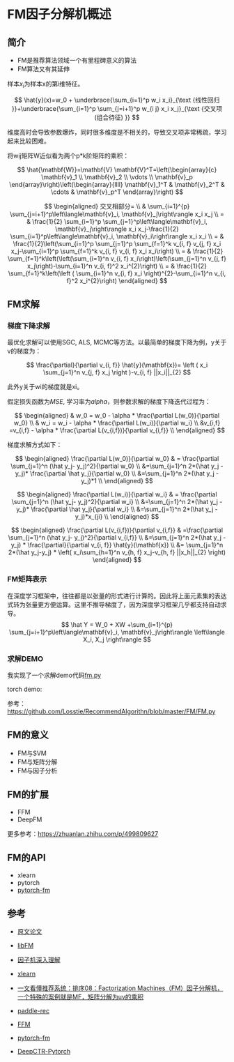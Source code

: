 # FM因子分解机概述

## 简介

- FM是推荐算法领域一个有里程碑意义的算法
- FM算法又有其延伸

样本$x_i$为样本x的第i维特征。




$$
\hat{y}(x)=w_0 + \underbrace{\sum_{i=1}^p w_i x_i}_{\text {线性回归 }}+\underbrace{\sum_{i=1}^p \sum_{j=i+1}^p w_{i j} x_i x_j}_{\text {交叉项 (组合待征) }}
$$

  	

维度高时会导致参数爆炸，同时很多维度是不相关的，导致交叉项非常稀疏，学习起来比较困难。

将wij矩阵W近似看为两个p*k阶矩阵的乘积：


$$
\hat{\mathbf{W}}=\mathbf{V} \mathbf{V}^T=\left(\begin{array}{c}
\mathbf{v}_1 \\
\mathbf{v}_2 \\
\vdots \\
\mathbf{v}_p
\end{array}\right)\left(\begin{array}{llll}
\mathbf{v}_1^T & \mathbf{v}_2^T & \cdots & \mathbf{v}_p^T
\end{array}\right)
$$

$$
\begin{aligned}
交叉相部分= \\
& \sum_{i=1}^{p} \sum_{j=i+1}^p\left\langle\mathbf{v}_i, \mathbf{v}_j\right\rangle x_i x_j \\
= & \frac{1}{2} \sum_{i=1}^p \sum_{j=1}^p\left\langle\mathbf{v}_i, \mathbf{v}_j\right\rangle x_i x_j-\frac{1}{2} \sum_{i=1}^p\left\langle\mathbf{v}_i, \mathbf{v}_i\right\rangle x_i x_i \\
= & \frac{1}{2}\left(\sum_{i=1}^p \sum_{j=1}^p \sum_{f=1}^k v_{i, f} v_{j, f} x_i x_j-\sum_{i=1}^p \sum_{f=1}^k v_{i, f} v_{i, f} x_i x_i\right) \\
= & \frac{1}{2} \sum_{f=1}^k\left(\left(\sum_{i=1}^n v_{i, f} x_i\right)\left(\sum_{j=1}^n v_{j, f} x_j\right)-\sum_{i=1}^n v_{i, f}^2 x_i^{2}\right) \\
= & \frac{1}{2} \sum_{f=1}^k\left(\left ( \sum_{i=1}^n v_{i, f} x_i \right)^{2}-\sum_{i=1}^n v_{i, f}^2 x_i^{2}\right)
\end{aligned}
$$



 ## FM求解

### 梯度下降求解

最优化求解可以使用SGC, ALS, MCMC等方法。以最简单的梯度下降为例，y关于v的梯度为：

$$
\frac{\partial}{\partial v_{i, f}} \hat{y}(\mathbf{x})= \left ( x_i \sum_{j=1}^n v_{j, f} x_j \right )-v_{i, f} ||x_i||_{2}
$$

此外y关于wi的梯度就是xi。

假定损失函数为$MSE$, 学习率为$alpha$，则参数求解的梯度下降迭代过程为：


$$
\begin{aligned}
& w_0 = w_0 - \alpha * \frac{\partial L(w_0)}{\partial w_0} \\
& w_i = w_i - \alpha * \frac{\partial L(w_i)}{\partial w_i} \\
&v_{i,f} =v_{i,f} - \alpha * \frac{\partial L(v_{i,f})}{\partial v_{i,f}} \\
\end{aligned}
$$

梯度求解方式如下：     

$$
\begin{aligned}
\frac{\partial L(w_0)}{\partial w_0}
& =  \frac{\partial \sum_{j=1}^n (\hat y_j- y_j)^2}{\partial w_0} \\
&=\sum_{j=1}^n 2*(\hat y_j - y_j)* \frac{\partial \hat y_j}{\partial w_0} \\
&=\sum_{j=1}^n 2*(\hat y_j - y_j)*1 \\
\end{aligned}
$$


$$
\begin{aligned}
\frac{\partial L(w_i)}{\partial w_i}
& =  \frac{\partial \sum_{j=1}^n (\hat y_j- y_j)^2}{\partial w_i} \\
&=\sum_{j=1}^n 2*(\hat y_j - y_j)* \frac{\partial \hat y_j}{\partial w_i} \\
&=\sum_{j=1}^n 2*(\hat y_j - y_j)*x_{ji} \\
\end{aligned}
$$


$$
\begin{aligned}
\frac{\partial L(v_{i,f})}{\partial v_{i,f}}
& =\frac{\partial \sum_{j=1}^n (\hat y_j- y_j)^2}{\partial v_{i,f}} \\
&=\sum_{j=1}^n 2*(\hat y_j - y_j) * \frac{\partial}{\partial v_{i, f}} \hat{y}(\mathbf{x}) \\
&= \sum_{j=1}^n 2*(\hat y_j-y_j) * \left(  x_i\sum_{h=1}^n v_{h, f} x_j-v_{h, f} ||x_h||_{2} \right)
\end{aligned}
$$





### FM矩阵表示

在深度学习框架中，往往都是以张量的形式进行计算的。因此将上面元素集的表达式转为张量更方便运算。这里不推导梯度了，因为深度学习框架几乎都支持自动求导。
$$
\hat Y = W_0 + XW +\sum_{i=1}^{p} \sum_{j=i+1}^p\left\langle\mathbf{v}_i, \mathbf{v}_j\right\rangle \left\langle X_i, X_j \right\rangle
$$






### 求解DEMO

我实现了一个求解demo代码[fm.py](fm/fm.py)



torch demo:

参考：https://github.com/Losstie/RecommendAlgorithn/blob/master/FM/FM.py

## FM的意义

- FM与SVM
- FM与矩阵分解
- FM与因子分析




## FM的扩展

- FFM
- DeepFM

更多参考：https://zhuanlan.zhihu.com/p/499809627



## FM的API

- xlearn
- pytorch
- [pytorch-fm](https://github.com/rixwew/pytorch-fm.git)




## 参考

- [原文论文](https://citeseerx.ist.psu.edu/viewdoc/download?doi=10.1.1.393.8529&rep=rep1&type=pdf)

- [libFM](http://www.libfm.org/)

- [因子机深入理解](https://tracholar.github.io/machine-learning/2017/03/10/factorization-machine.html)

- [xlearn](https://xlearn-doc-cn.readthedocs.io/en/latest/install/index.html)

- [一文看懂推荐系统：排序08：Factorization Machines（FM）因子分解机，一个特殊的案例就是MF，矩阵分解为uv的乘积](https://blog.csdn.net/weixin_46838716/article/details/126554031)

- [paddle-rec](https://gitee.com/paddlepaddle/PaddleRec)

- [FFM](https://www.csie.ntu.edu.tw/~cjlin/papers/ffm.pdf)

- [pytorch-fm](https://github.com/rixwew/pytorch-fm.git)

- [DeepCTR-Pytorch](https://github.com/shawroad/DeepCTR-pytorch)

  
  
  